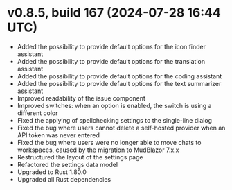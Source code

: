 # v0.8.5, build 167 (2024-07-28 16:44 UTC)
- Added the possibility to provide default options for the icon finder assistant
- Added the possibility to provide default options for the translation assistant
- Added the possibility to provide default options for the coding assistant
- Added the possibility to provide default options for the text summarizer assistant
- Improved readability of the issue component
- Improved switches: when an option is enabled, the switch is using a different color
- Fixed the applying of spellchecking settings to the single-line dialog
- Fixed the bug where users cannot delete a self-hosted provider when an API token was never entered
- Fixed the bug where users were no longer able to move chats to workspaces, caused by the migration to MudBlazor 7.x.x
- Restructured the layout of the settings page 
- Refactored the settings data model
- Upgraded to Rust 1.80.0
- Upgraded all Rust dependencies